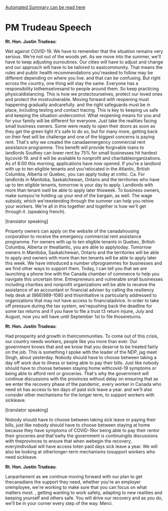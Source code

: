 [Automated Summary can be read here](./trudeau_summary.md)

# PM Trudeau Speech



**Rt. Hon. Justin Trudeau**:

Wet against COVID-19. We have to remember that the situation remains very serious.
We're not out of the woods yet.
As we move into the summer, we'll have to keep adjusting ourroutines.
Our cities will have to adjust and change and our approach will have to be tailored to eastcommunity.
That means the rules and public health recommendations you'reasked to follow may be different depending on where you live.
and that can be confusing.
But right across the country, one thing will stay the same.
Everyone has a responsibility tothemselvesand to people around them.
So keep practicing physicaldistancing.
This is how we protectourselves, protect our loved ones and protect the mostvulnerable.
Moving forward with reopening must happening gradually andcarefully.
and the right safeguards must be in place, including testing and contact tracing.
This is key to keeping us safe and keeping the situation undercontrol.
What reopening means for you and for your family will be different for everyone.
Just take the realities facing small business owners.
Some were ready to open their doors as soon as they get the green light it's safe to do so, but for many more, getting back on their feet will be challenge and one of the biggest concerns is paying rent.
That's why we created the canadaemergency commercial rent assistance programme.
This benefit will provide forgivable loans to landlords Southey can lower rent by 75% for small businesses hit hardest bycovid-19. and it will be available to nonprofit and charitableorganizations.
As of 8:00 this morning, applications have now opened.
If you're a landlord with up to ten eligible tenants and you'relocated in the Atlantic, British Columbia, Alberta or Quebec, you can apply today at cmhc.
Ca. For landlords in Manitoba, Saskatchewan, Ontario and the territories who have up to ten eligible tenants, tomorrow is your day to apply.
Landlords with more than tenant swill be able to apply later thisweek.
To business owners, make sureyou're holding up your end of the bargain, as well.
The wage subsidy, which we'reextending through the summer can help you rehire your workers.
We're all in this together and together is how we'll get through it. (speaking french). 

[translator speaking]



Property owners can apply on the website of the canadahousing corporation to receive the emergency commercial rent assistance programme.
For owners with up to ten eligible tenants in Quebec, British Columbia, Alberta or theatlantic, you are able to applytoday.
Tomorrow owners in Manitoba, Saskatchewan, Ontario and the territories will be able to apply and owners with more than ten tenants will be able to apply later this week.
We have introduced a number ofprogrammes for businesses and we find other ways to support them.
Today, I can tell you that we are launching a phone line with the Canada chamber of commerce to help you navigate this uncertain time.
Entrepreneurs and vulnerable small businesses including charities and nonprofit organizations will be able to receive the assistance of an accountant or financial adviser by calling the resiliency help desk at (866)989-1080 and thisinitialtive is particularly addressed to organizations that may not have access to financialadvice.
In order to take off pressure during the tax system, we'repushing back the deadline for some tax returns and if you have to file a trust t3 return injune, July and August, now you will have until September 1st to file thosereturns.



**Rt. Hon. Justin Trudeau**:

Had prosperity and growth in theircommunities.
To come out of this crisis, our country needs workers, people like you more than ever.
Our government knows that and we know that you deserve to be treated fairly on the job.
This is something I spoke with the leader of the NDP, jag meet Singh, about yesterday.
Nobody should have to choose between taking a day off work due to illness or being able to pay their bills.
Just like nobody should have to choose between staying home withcovid-19 symptoms or being able to afford rent or groceries.
That's why the government will continue discussions with the provinces without delay on ensuring that as we enter the recovery phase of the pandemic, every worker in Canada who need sit has access to ten days of paid sick leave a year.
and we'll also consider other mechanisms for the longer term, to support workers with sickleave.


[translator speaking]



Nobody should have to choose between taking sick leave or paying their bills, just like nobody should have to choose between staying at home because they have symptoms of COVID-19or being able to pay their rentor their groceries and that'swhy the government is continuingits discussions with theprovinces to ensure that when webegin the recovery, everyindividual will have access toten paid days sick leave a year.
We will also be looking at otherlonger-term mechanisms tosupport workers who need sickleave.



**Rt. Hon. Justin Trudeau**:

Lanparliament as we continue moving forward with our plan to get thecanadians the support they need, whether you're an employer oremployee, we're working to make sure that you can focus on what matters most.
, getting wanting to work safety, adapting to new realities and keeping yourself and others safe.
You will drive our recovery and as you do, we'll be in your corner every step of the way.
Merci.
